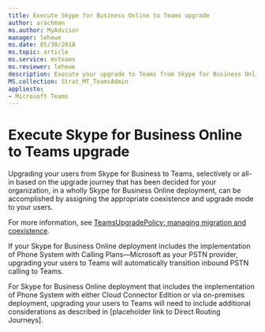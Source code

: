 ```yaml
---
title: Execute Skype for Business Online to Teams upgrade
author: arachman
ms.author: MyAdvisor
manager: lehewe
ms.date: 05/30/2018
ms.topic: article
ms.service: msteams
ms.reviewer: lehewe
description: Execute your upgrade to Teams from Skype for Business Online. 
MS.collection: Strat_MT_TeamsAdmin
appliesto:
- Microsoft Teams
---
```


# Execute Skype for Business Online to Teams upgrade

Upgrading your users from Skype for Business to Teams, selectively or all-in based on the upgrade journey that has been decided for your organization, in a wholly Skype for Business Online deployment, can be accomplished by assigning the appropriate coexistence and upgrade mode to your users.

For more information, see [TeamsUpgradePolicy: managing migration and coexistence](https://docs.microsoft.com/MicrosoftTeams/migration-interop-guidance-for-teams-with-skype#teamsupgradepolicy-managing-migration-and-co-existence).

If your Skype for Business Online deployment includes the implementation of Phone System with Calling Plans—Microsoft as your PSTN provider, upgrading your users to Teams will automatically transition inbound PSTN calling to Teams.

For Skype for Business Online deployment that includes the implementation of Phone System with either Cloud Connector Edition or via on-premises deployment, upgrading your users to Teams will need to include additional considerations as described in [placeholder link to Direct Routing Journeys].
